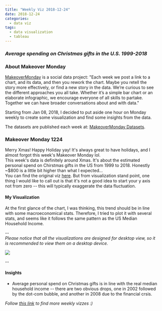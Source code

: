 ```yaml
---
title: "Weekly Viz 2018-12-24"
date: 2018-12-24
categories:
  - data viz
tags:
  - data visualization
  - tableau
---
```


### *Average spending on Christmas gifts in the U.S. 1999-2018*


### About Makeover Monday

[MakeoverMonday](http://www.makeovermonday.co.uk/) is a social data project:
"Each week we post a link to a chart, and its data, and then you rework the chart.
Maybe you retell the story more effectively, or find a new story in the data.
We’re curious to see the different approaches you all take. Whether it’s a simple bar chart or an elaborate infographic, we encourage everyone of all skills to partake.
Together we can have broader conversations about and with data."

Starting from Jan 08, 2018, I decided to put aside one hour on Monday weekly to create some visualization and find some insights from the data.

The datasets are published each week at: [MakeoverMonday Datasets](http://www.makeovermonday.co.uk/data/).

### Makeover Monday 1224

Merry Xmas! Happy Holiday yay! It's always great to have holidays, and I almost forgot this week's Makeover Monday lol.  
This week's data is definitely around Xmas. It's about the estimated personal spend on Chirstmas gifts in the US from 1999 to 2018. Honestly ~$800 is a little bit higher than what I expected...  
You can find the original viz [here](https://www.statista.com/statistics/246963/christmas-spending-in-the-us-during-november/). But from visualization stand point, one thing I would like to call out is that it's not a good idea to start your y axis not from zero -- this will typically exaggerate the data fluctuation.  

#### My Visualization

At the first glance of the chart, I was thinking, this trend should be in line with some macroeconomical stats. Therefore, I tried to plot it with several stats, and seems like it follows the same pattern as the US Median Household Income.  

--  
*Please notice that all the visualizations are designed for desktop view, so it is recommended to view them on a desktop device.*  

<div class='tableauPlaceholder' id='viz1545723328481' style='position: relative'>
<noscript><a href='#'>
  <img alt=' ' src='https:&#47;&#47;public.tableau.com&#47;static&#47;images&#47;Ma&#47;MakeOverMonday1224&#47;ChristmasSpend&#47;1_rss.png' style='border: none' />
</a></noscript>
<object class='tableauViz'  style='display:none;'>
  <param name='host_url' value='https%3A%2F%2Fpublic.tableau.com%2F' />
  <param name='embed_code_version' value='3' />
  <param name='site_root' value='' />
  <param name='name' value='MakeOverMonday1224&#47;ChristmasSpend' />
  <param name='tabs' value='no' />
  <param name='toolbar' value='yes' />
  <param name='static_image' value='https:&#47;&#47;public.tableau.com&#47;static&#47;images&#47;Ma&#47;MakeOverMonday1224&#47;ChristmasSpend&#47;1.png' />
  <param name='animate_transition' value='yes' />
  <param name='display_static_image' value='yes' />
  <param name='display_spinner' value='yes' />
  <param name='display_overlay' value='yes' />
  <param name='display_count' value='yes' />
</object></div>             
<script type='text/javascript'>                
  var divElement = document.getElementById('viz1545723328481');       
  var vizElement = divElement.getElementsByTagName('object')[0];          
  vizElement.style.width='600px';vizElement.style.height='627px';             
  var scriptElement = document.createElement('script');                  
  scriptElement.src = 'https://public.tableau.com/javascripts/api/viz_v1.js';    
  vizElement.parentNode.insertBefore(scriptElement, vizElement);              
</script>  


--  

#### Insights
* Average personal spend on Christmas gifts is in line with the real median household income -- there are two obvious drops, one in 2002 followed by the dot-com bubble, and another in 2008 due to the financial crsis.  


*Follow [this link](https://yudong-94.github.io/personal-website/project/MakeOverMonday2018/) to find more weekly vizzes :)*